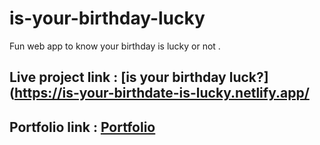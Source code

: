 # is-your-birthday-lucky
Fun web app to know your birthday is lucky or not . 

## Live project link : [is your birthday luck?](https://is-your-birthdate-is-lucky.netlify.app/
## Portfolio link : [Portfolio](https://omkarchaskar.netlify.app)
